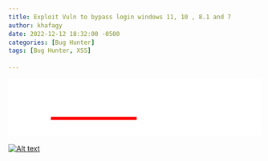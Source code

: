 ```yaml
---
title: Exploit Vuln to bypass login windows 11, 10 , 8.1 and 7
author: khafagy
date: 2022-12-12 18:32:00 -0500
categories: [Bug Hunter]
tags: [Bug Hunter, XSS]

---
```

![image](https://raw.githubusercontent.com/5afagy/5afagy.github.io/main/assets/image/image29.png)


[![Alt text](https://img.youtube.com/vi/yLxVNu3KVC8/0.jpg)](https://www.youtube.com/watch?v=yLxVNu3KVC8?autoplay=1&mute=1)
